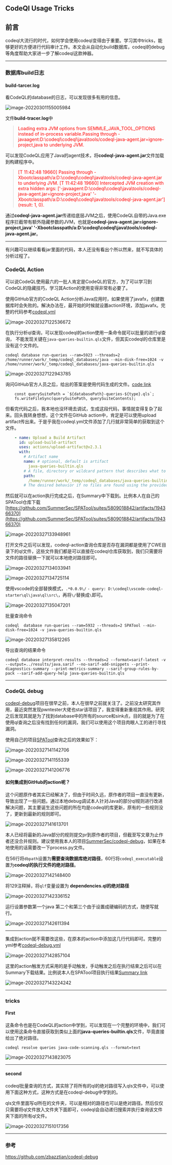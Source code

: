 ## CodeQl Usage Tricks

## 前言

codeql大流行的时代，如何学会使用codeql变得由于重要。学习其中tricks，能够更好的方便进行代码审计工作。本文会从自动化build数据库，codeql的debug等角度帮助大家进一步了解codeql这款神器。



---

### 数据库build日志

####  build-tarcer.log

看CodeQL的database的日志，可以发现很多有用的信息。

![image-20220301155005984](https://cdn.jsdelivr.net/gh/SummerSec/Images/6u506ec6u506ec.png)

文件**build-tracer.log**中

> <font color=red>Loading extra JVM options from SEMMLE_JAVA_TOOL_OPTIONS instead of in-process variable.Passing through -javaagent:D:\codeql\codeql\java\tools/codeql-java-agent.jar=ignore-project,java to underlying JVM.</font>

可以发现CodeQL应用了Java的agent技术，将**codeql-java-agent.jar**文件加载到构建程序中。

> <font color=red>[T 11:42:48 19660] Passing through -Xbootclasspath/a:D:\codeql\codeql\java\tools/codeql-java-agent.jar to underlying JVM.
> [T 11:42:48 19660] Intercepted JVM creation with extra hidden args: ['-javaagent:D:\codeql\codeql\java\tools/codeql-java-agent.jar=ignore-project,java' '-Xbootclasspath/a:D:\codeql\codeql\java\tools/codeql-java-agent.jar'] (result: 1, 0).</font>

通过**codeql-java-agent.jar**传递给底层JVM之后，使用CodeQL自带的Java.exe程序拦截带有额外隐藏参数的JVM，也就是**codeql-java-agent.jar=ignore-project,java' '-Xbootclasspath/a:D:\codeql\codeql\java\tools/codeql-java-agent.jar**。

----

有兴趣可以继续看看jar里面的代码，本人还没有看出个所以然来，就不写具体的分析过程了。





### CodeQL Action

可以说CodeQL使用最六的一批人肯定是CodeQL的官方，为了可以学习到CodeQL的隐藏技巧，学习其Action的使用变得非常有必要了。

使用GitHub官方的CodeQL Action分析Java应用时，如果使用了javafx，创建数据库时会失败的。解决办法在，最开始的时候就设置action环境，添加javafx。完整的代码参考[codeql.yml](https://github.com/SummerSec/SPATool/blob/main/.github/workflows/codeql.yml)

![image-20220327122536672](https://cdn.jsdelivr.net/gh/SummerSec/Images/43u2543ec43u2543ec.png)



在执行分析ql查询，可以发现codeql的action使用一条命令就可以批量的进行ql查询， 不能发现关键在`java-queries-builtin.qls`文件，但其实codeql的仓库里是没有这个文件的。

```
codeql database run-queries --ram=5923 --threads=2 /home/runner/work/_temp/codeql_databases/java --min-disk-free=1024 -v /home/runner/work/_temp/codeql_databases/java-queries-builtin.qls
```



![image-20220327122943785](https://cdn.jsdelivr.net/gh/SummerSec/Images/14u514ec14u514ec.png)



询问GitHub官方人员之后，给出的答案是使用代码生成的文件。[code link](https://github.com/github/codeql-action/blob/b1c781d3983c105067e87232b504af53d61f803b/src/analyze.ts#L371-L372)

```
    const querySuitePath = `${databasePath}-queries-${type}.qls`;
    fs.writeFileSync(querySuitePath, querySuiteContents);
```

但看完代码之后，我本地也没环境去调试，生成这段代码，事情就变得复杂了起来。回头我转身想想，这个文件在GitHub action中，肯定是可以使用upload artifact传出来。于是乎我在codeql.yml文件添加了几行就非常简单的获取到这个文件。

```yml
    - name: Upload a Build Artifact
      id: upload-build-artifact
      uses: actions/upload-artifact@v2.3.1
      with:
        # Artifact name
        name: # optional, default is artifact
          java-queries-builtin.qls
        # A file, directory or wildcard pattern that describes what to upload
        path:
          /home/runner/work/_temp/codeql_databases/java-queries-builtin.qls
        # The desired behavior if no files are found using the provided path.
```

然后就可以在action执行完成之后，在Summary中下载到。比例本人在自己的SPATool仓库下载[https://github.com/SummerSec/SPATool/suites/5809018842/artifacts/194366370](https://github.com/SummerSec/SPATool/suites/5809018842/artifacts/194366370)

![image-20220327133948961](https://cdn.jsdelivr.net/gh/SummerSec/Images/2022/03/49u3949ec49u3949ec.png)

打开文件之后可以发现，codeql-action查询仓库是否存在漏洞都是使用了CWE目录下的ql文件，这些文件我们都是可以直接在codeql仓库获取到，我们只需要将文件的路径替换一下就可以本地绝对路径即可。

![image-20220327134033941](https://cdn.jsdelivr.net/gh/SummerSec/Images/2022/03/34u4034ec34u4034ec.png)

![image-20220327134725114](https://cdn.jsdelivr.net/gh/SummerSec/Images/2022/03/25u4725ec25u4725ec.png)

使用vscode的全部替换模式，`.*0.0.9\/` `- query: D:\codeql\vscode-codeql-starter\ql\java\ql\src\`，再将`\/`替换成`\`即可。

![image-20220327135047201](https://cdn.jsdelivr.net/gh/SummerSec/Images/2022/03/47u5047ec47u5047ec.png)

批量查询命令

```
codeql  database run-queries --ram=5932 --threads=2 SPATool --min-disk-free=1024 -v java-queries-builtin.qls 
```

![image-20220327135812265](https://cdn.jsdelivr.net/gh/SummerSec/Images/2022/03/12u5812ec12u5812ec.png)

导出查询的结果命令

```
codeql database interpret-results --threads=2 --format=sarif-latest -v --output=../results/java.sarif --no-sarif-add-snippets --print-diagnostics-summary --print-metrics-summary --sarif-group-rules-by-pack --sarif-add-query-help java-queries-builtin.qls
```





----

### CodeQL debug 

[codeql-debug](https://github.com/zbazztian/codeql-debug)项目在很早之前，本人在很早之前就关注了。之前没太研究其作用，最近突然发现pwntester大佬也star该项目了，我变得重新重视其作用。研究之后发现其就是为了找到database中的所有的source和sink点，目的就是为了在使用ql查询之后没有找到任何的漏洞，我们可以使用这个项目肉眼人工的进行寻找漏洞。

使用自己的项目[SPATool](https://github.com/SummerSec/SPATool)查询之后的效果如下：

![image-20220327141142706](https://cdn.jsdelivr.net/gh/SummerSec/Images/2022/03/42u1142ec42u1142ec.png)

![image-20220327141155339](https://cdn.jsdelivr.net/gh/SummerSec/Images/2022/03/55u1155ec55u1155ec.png)

![image-20220327141206776](https://cdn.jsdelivr.net/gh/SummerSec/Images/2022/03/6u126ec6u126ec.png)



#### **如何集成到GitHub的action呢？**

这个问题原作者其实已经解决了，但由于时间久远，原作者的项目一直没有更新，导致出现了一些问题。通过本地debug调试本人针对Java的部分ql规则进行改进解决问题，其主要诞生这些问题的所在均是codeql的库更新，原有的一些规则没了，更新到最新的规则即可。

![image-20220327141613701](https://cdn.jsdelivr.net/gh/SummerSec/Images/2022/03/13u1613ec13u1613ec.png)

本人已经将最新的Java部分的规则提交pr到原作者的项目，但截至写文章为止作者还没合并规则。建议使用我本人的项目[SummerSec/codeql-debug](https://github.com/SummerSec/codeql-debug)，如果在本地使用的话需要改一下process.py文件。

在56行将`dbpath`设置为**需要查询数据库绝对路径**，60行将`codeql_executable`设置为**codeql的执行文件的绝对路径**。

![image-20220327142148400](https://cdn.jsdelivr.net/gh/SummerSec/Images/2022/03/48u2148ec48u2148ec.png)

将129注释掉，将`qlf`变量设置为 **dependencies.ql的绝对路径**

![image-20220327142336152](https://cdn.jsdelivr.net/gh/SummerSec/Images/2022/03/36u2336ec36u2336ec.png)

运行设置参数第一个java 第二个和第三个由于设置成硬编码的方式，随便写就行。

![image-20220327142611394](https://cdn.jsdelivr.net/gh/SummerSec/Images/2022/03/11u2611ec11u2611ec.png)

---

集成到action就不需要改这些，在原本的action中添加这几行代码即可。完整的yml参考[codeql-debug.yml](https://github.com/SummerSec/SPATool/blob/main/.github/workflows/codeql-debug.yml)

![image-20220327142857104](https://cdn.jsdelivr.net/gh/SummerSec/Images/2022/03/57u2857ec57u2857ec.png)

这里的action触发方式采用的是手动触发，手动触发之后在执行结束之后可以在Summary下载结果。比例说本人在SPATool项目执行结果[Summary link](https://github.com/SummerSec/SPATool/actions/runs/2044595073)

![image-20220327143224242](https://cdn.jsdelivr.net/gh/SummerSec/Images/2022/03/24u3224ec24u3224ec.png)



---

### tricks

#### **First**

这条命令也是在CodeQL的action中学到，可以发现在一个完整的环境中，我们可以使用这条命令直接获取到类似上面的**java-queries-builtin.qls**文件，毕竟直接给出了绝对路径。

```
codeql resolve queries java-code-scanning.qls --format=text
```

![image-20220327143823075](https://cdn.jsdelivr.net/gh/SummerSec/Images/2022/03/23u3823ec23u3823ec.png)



---

#### second

codeql批量查询的方式，其实除了将所有的ql的绝对路径写入qls文件中，可以使用下面这种方式，这种方式是在codeql-debug中学到的。

qls文件里面写ql所在的文件夹，可以是相对的路径也可以是绝对路径。然后仅仅只需要将ql文件放入文件夹下面即可，codeql会自动递归搜索并执行查询该文件夹下面的所有ql文件。

![image-20220327151017356](https://cdn.jsdelivr.net/gh/SummerSec/Images/2022/03/17u1017ec17u1017ec.png)



---





### 参考

https://github.com/zbazztian/codeql-debug
